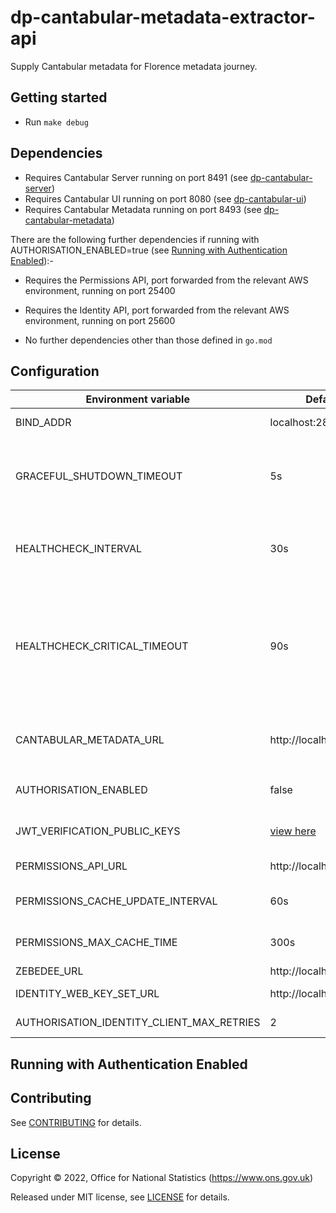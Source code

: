 # dp-cantabular-metadata-extractor-api

Supply Cantabular metadata for Florence metadata journey.

## Getting started

* Run `make debug`

## Dependencies

* Requires Cantabular Server running on port 8491 (see [dp-cantabular-server](https://github.com/ONSdigital/dp-cantabular-server))
* Requires Cantabular UI running on port 8080 (see [dp-cantabular-ui](https://github.com/ONSdigital/dp-cantabular-ui))
* Requires Cantabular Metadata running on port 8493 (see [dp-cantabular-metadata](https://github.com/ONSdigital/dp-cantabular-server))

There are the following further dependencies if running with AUTHORISATION_ENABLED=true (see [Running with Authentication Enabled](README.md#running-with-authentication-enabled)):-

* Requires the Permissions API, port forwarded from the relevant AWS environment, running on port 25400
* Requires the Identity API, port forwarded from the relevant AWS environment, running on port 25600

* No further dependencies other than those defined in `go.mod`

## Configuration

| Environment variable                      | Default                  | Description
| ----------------------------------------- | ------------------------ | -----------
| BIND_ADDR                                 | localhost:28300          | The host and port to bind to
| GRACEFUL_SHUTDOWN_TIMEOUT                 | 5s                       | The graceful shutdown timeout in seconds (`time.Duration` format)
| HEALTHCHECK_INTERVAL                      | 30s                      | Time between self-healthchecks (`time.Duration` format)
| HEALTHCHECK_CRITICAL_TIMEOUT              | 90s                      | Time to wait until an unhealthy dependent propagates its state to make this app unhealthy (`time.Duration` format)
| CANTABULAR_METADATA_URL                   | http://localhost:8493    | Host and port for `dp-cantabular-metadata-service`
| AUTHORISATION_ENABLED                     | false                    | dp-authorisation V2 enabled
| JWT_VERIFICATION_PUBLIC_KEYS              | [view here](https://github.com/ONSdigital/dp-authorisation/blob/main/authorisation/config.go#L20)                | JWT verification public keys
| PERMISSIONS_API_URL                       | http://localhost:25400   | Permissions API URL
| PERMISSIONS_CACHE_UPDATE_INTERVAL         | 60s                      | Permisssions cache update interval
| PERMISSIONS_MAX_CACHE_TIME                | 300s                     | Permissions max cache time
| ZEBEDEE_URL                               | http://localhost:8082    | Zebedee URL
| IDENTITY_WEB_KEY_SET_URL                  | http://localhost:25600   | Identity web key set URL
| AUTHORISATION_IDENTITY_CLIENT_MAX_RETRIES | 2                        | Identity client max retries

## Running with Authentication Enabled

## Contributing

See [CONTRIBUTING](CONTRIBUTING.md) for details.

## License

Copyright © 2022, Office for National Statistics (https://www.ons.gov.uk)

Released under MIT license, see [LICENSE](LICENSE.md) for details.
